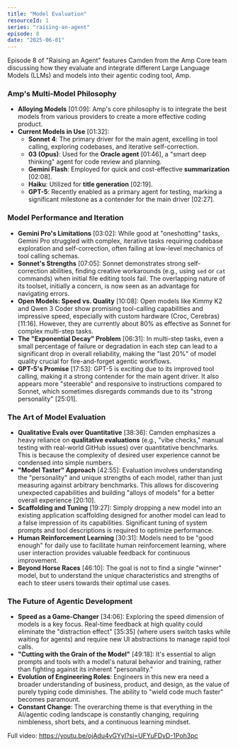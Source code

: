 ```yaml
---
title: "Model Evaluation"
resourceId: 1
series: "raising-an-agent"
episode: 8
date: "2025-06-01"
---
```


Episode 8 of "Raising an Agent" features Camden from the Amp Core team discussing how they evaluate and integrate different Large Language Models (LLMs) and models into their agentic coding tool, Amp.

### Amp's Multi-Model Philosophy

* **Alloying Models** [01:09]: Amp's core philosophy is to integrate the best models from various providers to create a more effective coding product.
* **Current Models in Use** [01:32]:
  * **Sonnet 4**: The primary driver for the main agent, excelling in tool calling, exploring codebases, and iterative self-correction.
  * **03 (Opus)**: Used for the **Oracle agent** [01:46], a "smart deep thinking" agent for code review and planning.
  * **Gemini Flash**: Employed for quick and cost-effective **summarization** [02:08].
  * **Haiku**: Utilized for **title generation** [02:19].
  * **GPT-5**: Recently enabled as a primary agent for testing, marking a significant milestone as a contender for the main driver [02:27].

### Model Performance and Iteration

* **Gemini Pro's Limitations** [03:02]: While good at "oneshotting" tasks, Gemini Pro struggled with complex, iterative tasks requiring codebase exploration and self-correction, often failing at low-level mechanics of tool calling schemas.
* **Sonnet's Strengths** [07:05]: Sonnet demonstrates strong self-correction abilities, finding creative workarounds (e.g., using `sed` or `cat` commands) when initial file editing tools fail. The overlapping nature of its toolset, initially a concern, is now seen as an advantage for navigating errors.
* **Open Models: Speed vs. Quality** [10:08]: Open models like Kimmy K2 and Qwen 3 Coder show promising tool-calling capabilities and impressive speed, especially with custom hardware (Croc, Cerebras) [11:16]. However, they are currently about 80% as effective as Sonnet for complex multi-step tasks.
* **The "Exponential Decay" Problem** [06:31]: In multi-step tasks, even a small percentage of failure or degradation in each step can lead to a significant drop in overall reliability, making the "last 20%" of model quality crucial for fire-and-forget agentic workflows.
* **GPT-5's Promise** [17:53]: GPT-5 is exciting due to its improved tool calling, making it a strong contender for the main agent driver. It also appears more "steerable" and responsive to instructions compared to Sonnet, which sometimes disregards commands due to its "strong personality" [25:01].

### The Art of Model Evaluation

* **Qualitative Evals over Quantitative** [38:36]: Camden emphasizes a heavy reliance on **qualitative evaluations** (e.g., "vibe checks," manual testing with real-world GitHub issues) over quantitative benchmarks. This is because the complexity of desired user experience cannot be condensed into simple numbers.
* **"Model Taster" Approach** [42:55]: Evaluation involves understanding the "personality" and unique strengths of each model, rather than just measuring against arbitrary benchmarks. This allows for discovering unexpected capabilities and building "alloys of models" for a better overall experience [20:10].
* **Scaffolding and Tuning** [19:27]: Simply dropping a new model into an existing application scaffolding designed for another model can lead to a false impression of its capabilities. Significant tuning of system prompts and tool descriptions is required to optimize performance.
* **Human Reinforcement Learning** [30:31]: Models need to be "good enough" for daily use to facilitate human reinforcement learning, where user interaction provides valuable feedback for continuous improvement.
* **Beyond Horse Races** [46:10]: The goal is not to find a single "winner" model, but to understand the unique characteristics and strengths of each to steer users towards their optimal use cases.

### The Future of Agentic Development

* **Speed as a Game-Changer** [34:06]: Exploring the speed dimension of models is a key focus. Real-time feedback at high quality could eliminate the "distraction effect" [35:35] (where users switch tasks while waiting for agents) and require new UI abstractions to manage rapid tool calls.
* **"Cutting with the Grain of the Model"** [49:18]: It's essential to align prompts and tools with a model's natural behavior and training, rather than fighting against its inherent "personality."
* **Evolution of Engineering Roles**: Engineers in this new era need a broader understanding of business, product, and design, as the value of purely typing code diminishes. The ability to "wield code much faster" becomes paramount.
* **Constant Change**: The overarching theme is that everything in the AI/agentic coding landscape is constantly changing, requiring nimbleness, short bets, and a continuous learning mindset.

Full video: <https://youtu.be/ojAdu4vGYyI?si=UFYuFDvD-1Poh3pc>
